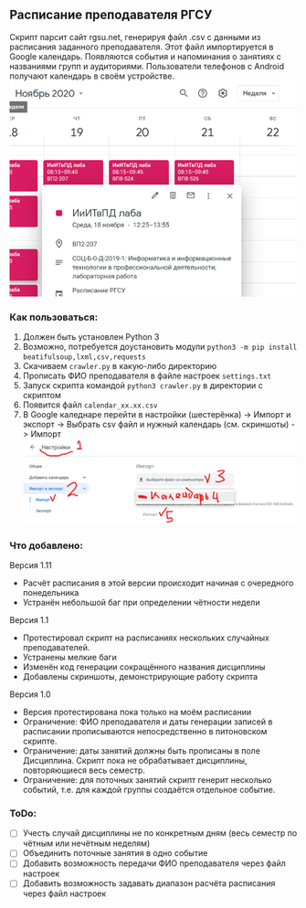 ## Расписание преподавателя РГСУ

Скрипт парсит сайт rgsu.net, генерируя файл .csv с данными из расписания заданного преподавателя. Этот файл импортируется в Google календарь. Появляются события и напоминания о занятиях с названиями групп и аудиториями. Пользователи телефонов с Android получают календарь в своём устройстве.
![Google calendar](/pics/example2.png)

### Как пользоваться:
1. Должен быть установлен Python 3
2. Возможно, потребуется доустановить модули `python3 -m pip install beatifulsoup,lxml,csv,requests`
2. Скачиваем `crawler.py` в какую-либо директорию
3. Прописать ФИО преподавателя в файле настроек `settings.txt`
4. Запуск скрипта командой `python3 crawler.py` в директории с скриптом
5. Появится файл `calendar_xx.xx.csv`
6. В Google каледнаре перейти в настройки (шестерёнка) -> Импорт и экспорт -> Выбрать csv файл и нужный календарь (см. скриншоты) -> Импорт
![Pic1](/pics/example0.png)

### Что добавлено:
Версия 1.11
* Расчёт расписания в этой версии происходит начиная с очередного понедельника
* Устранён небольшой баг при определении чётности недели

Версия 1.1
* Протестировал скрипт на расписаниях нескольких случайных преподавателей.
* Устранены мелкие баги
* Изменён код генерации сокращённого названия дисциплины
* Добавлены скриншоты, демонстрирующие работу скрипта

Версия 1.0
* Версия протестирована пока только на моём расписании
* Ограничение: ФИО преподавателя и даты генерации записей в расписании прописываются непосредственно в питоновском скрипте.
* Ограничение: даты занятий должны быть прописаны в поле Дисциплина. Скрипт пока не обрабатывает дисциплины, повторяющиеся весь семестр.
* Ограничение: для поточных занятий скрипт генерит несколько событий, т.е. для каждой группы создаётся отдельное событие.

### ToDo:
- [ ] Учесть случай дисциплины не по конкретным дням (весь семестр по чётным или нечётным неделям)
- [ ] Объединить поточные занятия в одно событие
- [ ] Добавить возможность передачи ФИО преподавателя через файл настроек
- [ ] Добавить возможность задавать диапазон расчёта расписания через файл настроек
